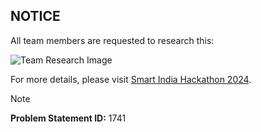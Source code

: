## NOTICE

All team members are requested to research this:

![Team Research Image](https://github.com/user-attachments/assets/d4108e95-91b4-4d85-8322-68f718fa6091)

For more details, please visit [Smart India Hackathon 2024](https://sih.gov.in/sih2024PS).

> [!NOTE]
> **Problem Statement ID:** 1741
